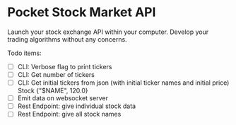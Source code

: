 # Pocket Stock Market API

Launch your stock exchange API within your computer. Develop your trading algorithms without any concerns.

Todo items:

- [ ] CLI: Verbose flag to print tickers
- [ ] CLI: Get number of tickers
- [ ] CLI: Get initial tickers from json (with initial ticker names and initial price) Stock {"$NAME", 120.0}
- [ ] Emit data on websocket server
- [ ] Rest Endpoint: give individual stock data
- [ ] Rest Endpoint: give all stock names
